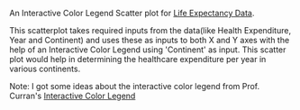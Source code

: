 An Interactive Color Legend Scatter plot for [Life Expectancy Data](https://gist.githubusercontent.com/aishwarya8615/89d9f36fc014dea62487f7347864d16a/raw/Life_Expectancy_Data.csv).

This scatterplot takes  required inputs from the data(like Health Expenditure, Year and Continent)  and uses these as inputs to both X and Y axes with the help of an Interactive Color Legend using 'Continent' as input. This scatter plot would help in determining  the  healthcare expenditure per year in various continents.

Note:  I got some ideas about the interactive color legend from Prof. Curran's  [Interactive Color Legend](https://beta.vizhub.com/curran/8b699c4000704216a709adfeb38f2411?edit=files)
